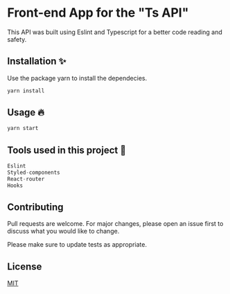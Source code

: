 # Front-end App for the "Ts API"

This API was built using Eslint and Typescript for a better code reading and safety.

## Installation ✨

Use the package yarn to install the dependecies.

```bash
yarn install
```

## Usage 🔥

```javascript
yarn start
```

## Tools used in this project 🍏

```javascript
Eslint
Styled-components
React-router
Hooks
```
## Contributing
Pull requests are welcome. For major changes, please open an issue first to discuss what you would like to change.

Please make sure to update tests as appropriate.

## License
[MIT](https://choosealicense.com/licenses/mit/)
